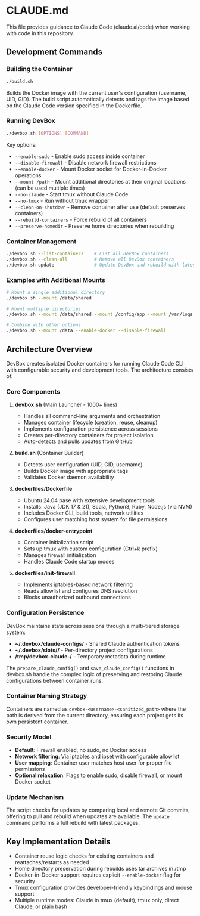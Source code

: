 # CLAUDE.md

This file provides guidance to Claude Code (claude.ai/code) when working with code in this repository.

## Development Commands

### Building the Container
```bash
./build.sh
```
Builds the Docker image with the current user's configuration (username, UID, GID). The build script automatically detects and tags the image based on the Claude Code version specified in the Dockerfile.

### Running DevBox
```bash
./devbox.sh [OPTIONS] [COMMAND]
```

Key options:
- `--enable-sudo` - Enable sudo access inside container
- `--disable-firewall` - Disable network firewall restrictions
- `--enable-docker` - Mount Docker socket for Docker-in-Docker operations
- `--mount /path` - Mount additional directories at their original locations (can be used multiple times)
- `--no-claude` - Start tmux without Claude Code
- `--no-tmux` - Run without tmux wrapper
- `--clean-on-shutdown` - Remove container after use (default preserves containers)
- `--rebuild-containers` - Force rebuild of all containers
- `--preserve-homedir` - Preserve home directories when rebuilding

### Container Management
```bash
./devbox.sh --list-containers    # List all DevBox containers
./devbox.sh --clean-all          # Remove all DevBox containers
./devbox.sh update               # Update DevBox and rebuild with latest packages
```

### Examples with Additional Mounts
```bash
# Mount a single additional directory
./devbox.sh --mount /data/shared

# Mount multiple directories
./devbox.sh --mount /data/shared --mount /config/app --mount /var/logs

# Combine with other options
./devbox.sh --mount /data --enable-docker --disable-firewall
```

## Architecture Overview

DevBox creates isolated Docker containers for running Claude Code CLI with configurable security and development tools. The architecture consists of:

### Core Components

1. **devbox.sh** (Main Launcher - 1000+ lines)
   - Handles all command-line arguments and orchestration
   - Manages container lifecycle (creation, reuse, cleanup)
   - Implements configuration persistence across sessions
   - Creates per-directory containers for project isolation
   - Auto-detects and pulls updates from GitHub

2. **build.sh** (Container Builder)
   - Detects user configuration (UID, GID, username)
   - Builds Docker image with appropriate tags
   - Validates Docker daemon availability

3. **dockerfiles/Dockerfile**
   - Ubuntu 24.04 base with extensive development tools
   - Installs: Java (JDK 17 & 21), Scala, Python3, Ruby, Node.js (via NVM)
   - Includes Docker CLI, build tools, network utilities
   - Configures user matching host system for file permissions

4. **dockerfiles/docker-entrypoint**
   - Container initialization script
   - Sets up tmux with custom configuration (Ctrl+k prefix)
   - Manages firewall initialization
   - Handles Claude Code startup modes

5. **dockerfiles/init-firewall**
   - Implements iptables-based network filtering
   - Reads allowlist and configures DNS resolution
   - Blocks unauthorized outbound connections

### Configuration Persistence

DevBox maintains state across sessions through a multi-tiered storage system:

- **~/.devbox/claude-configs/** - Shared Claude authentication tokens
- **~/.devbox/slots/<project>/** - Per-directory project configurations
- **/tmp/devbox-claude-<container>/** - Temporary metadata during runtime

The `prepare_claude_config()` and `save_claude_config()` functions in devbox.sh handle the complex logic of preserving and restoring Claude configurations between container runs.

### Container Naming Strategy

Containers are named as `devbox-<username>-<sanitized_path>` where the path is derived from the current directory, ensuring each project gets its own persistent container.

### Security Model

- **Default**: Firewall enabled, no sudo, no Docker access
- **Network filtering**: Via iptables and ipset with configurable allowlist
- **User mapping**: Container user matches host user for proper file permissions
- **Optional relaxation**: Flags to enable sudo, disable firewall, or mount Docker socket

### Update Mechanism

The script checks for updates by comparing local and remote Git commits, offering to pull and rebuild when updates are available. The `update` command performs a full rebuild with latest packages.

## Key Implementation Details

- Container reuse logic checks for existing containers and reattaches/restarts as needed
- Home directory preservation during rebuilds uses tar archives in /tmp
- Docker-in-Docker support requires explicit `--enable-docker` flag for security
- Tmux configuration provides developer-friendly keybindings and mouse support
- Multiple runtime modes: Claude in tmux (default), tmux only, direct Claude, or plain bash